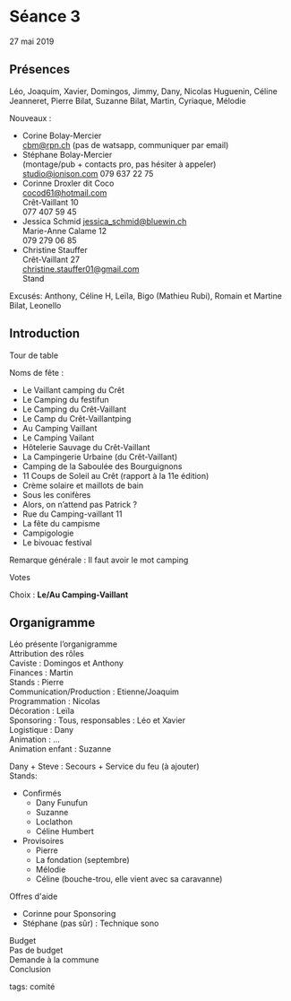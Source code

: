 # Séance 3

27 mai 2019

## Présences
Léo, Joaquim, Xavier, Domingos, Jimmy, Dany, Nicolas Huguenin, Céline Jeanneret, Pierre Bilat, Suzanne Bilat, Martin, Cyriaque, Mélodie

Nouveaux : 
* Corine Bolay-Mercier  
cbm@rpn.ch (pas de watsapp, communiquer par email)
* Stéphane Bolay-Mercier  
(montage/pub + contacts pro, pas hésiter à appeler)  
studio@ionison.com
079 637 22 75
* Corinne Droxler dit Coco  
cocod61@hotmail.com  
Crêt-Vaillant 10  
077 407 59 45
* Jessica Schmid
jessica_schmid@bluewin.ch  
Marie-Anne Calame 12  
079 279 06 85
* Christine Stauffer  
Crêt-Vaillant 27  
christine.stauffer01@gmail.com  
Stand

Excusés:
Anthony, Céline H, Leïla, Bigo (Mathieu Rubi), Romain et Martine Bilat, Leonello

## Introduction

Tour de table

Noms de fête :

* Le Vaillant camping du Crêt
* Le Camping du festifun
* Le Camping du Crêt-Vaillant
* Le Camp du Crêt-Vaillantping
* Au Camping Vaillant
* Le Camping Vailant
* Hôtelerie Sauvage du Crêt-Vaillant
* La Campingerie Urbaine (du Crêt-Vaillant)
* Camping de la Saboulée des Bourguignons
* 11 Coups de Soleil au Crêt (rapport à la 11e édition)
* Crème solaire et maillots de bain
* Sous les conifères
* Alors, on n’attend pas Patrick ?
* Rue du Camping-vaillant 11
* La fête du campisme
* Campigologie
* Le bivouac festival

Remarque générale : Il faut avoir le mot camping

Votes

Choix : **Le/Au Camping-Vaillant**


## Organigramme

Léo présente l’organigramme  
Attribution des rôles  
Caviste : Domingos et Anthony  
Finances : Martin  
Stands : Pierre  
Communication/Production : Etienne/Joaquim  
Programmation : Nicolas  
Décoration : Leïla  
Sponsoring : Tous, responsables : Léo et Xavier  
Logistique : Dany  
Animation : …  
Animation enfant : Suzanne  

Dany + Steve : Secours + Service du feu (à ajouter)  
Stands:
* Confirmés
    * Dany Funufun
    * Suzanne
    * Loclathon
    * Céline Humbert
* Provisoires
    * Pierre
    * La fondation (septembre)
    * Mélodie
    * Céline (bouche-trou, elle vient avec sa caravanne)

Offres d'aide
* Corinne pour Sponsoring
* Stéphane (pas sûr) : Technique sono

Budget  
Pas de budget  
Demande à la commune  
Conclusion



tags: comité